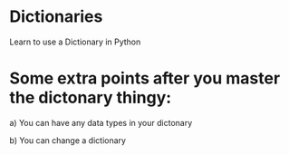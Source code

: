 # Dictionaries
Learn to use a Dictionary in Python

# Some extra points after you master the dictonary thingy:

a) You can have any data types in your dictonary

b) You can change a dictionary

